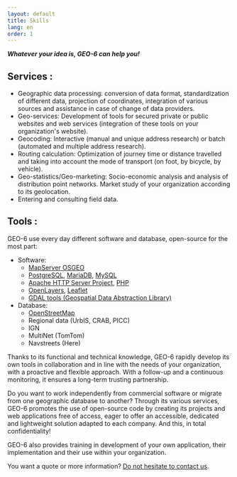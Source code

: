 ```yaml
---
layout: default
title: Skills
lang: en
order: 1
---
```

**_Whatever your idea is, GEO-6 can help you!_**

## Services :

-	Geographic data processing: conversion of data format, standardization of different data, projection of coordinates, integration of various sources and assistance in case of change of data providers.
-	Geo-services: Development of tools for secured private or public websites and web services (integration of these tools on your organization's website).
-	Geocoding: Interactive (manual and unique address research) or batch (automated and multiple address research).
-	Routing calculation: Optimization of journey time or distance travelled and taking into account the mode of transport (on foot, by bicycle, by vehicle).
-	Geo-statistics/Geo-marketing: Socio-economic analysis and analysis of distribution point networks. Market study of your organization according to its geolocation.
-	Entering and consulting field data.

## Tools :

GEO-6 use every day different software and database, open-source for the most part:

- Software:
  - [MapServer OSGEO](http://mapserver.org/)
  - [PostgreSQL](https://www.postgresql.org/), [MariaDB](https://mariadb.org/), [MySQL](https://www.mysql.com/)
  - [Apache HTTP Server Project](https://httpd.apache.org/), [PHP](https://secure.php.net/)
  - [OpenLayers](https://openlayers.org/), [Leaflet](http://leafletjs.com/)
  - [GDAL tools (Geospatial Data Abstraction Library)](http://gdal.org/)
- Database:
  - [OpenStreetMap](https://www.openstreetmap.org/)
  - Regional data (UrbIS, CRAB, PICC)
  - IGN
  - MultiNet (TomTom)
  - Navstreets (Here)

Thanks to its functional and technical knowledge, GEO-6 rapidly develop its own tools in collaboration and in line with the needs of your organization, with a proactive and flexible approach. With a follow-up and a continuous monitoring, it ensures a long-term trusting partnership.

Do you want to work independently from commercial software or migrate from one geographic database to another? Through its various services, GEO-6 promotes the use of open-source code by creating its projects and web applications free of access, eager to offer an accessible, dedicated and lightweight solution adapted to each company. And this, in total confidentiality!

GEO-6 also provides training in development of your own application, their implementation and their use within your organization.

You want a quote or more information? [Do not hesitate to contact us]({{site.url}}/contact.html).

